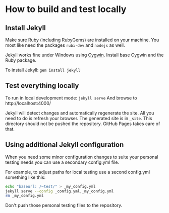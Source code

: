 # How to build and test locally #

## Install Jekyll ##

Make sure Ruby (including RubyGems) are installed on your machine. You most like need the packages `rubi-dev` and `nodejs` as well.

Jekyll works fine under Windows using [Cygwin](http://cygwin.com). Install base Cygwin and the Ruby package.

To install Jekyll: `gem install jekyll`

## Test everything locally ##

To run in local development mode:
`jekyll serve`
And browse to http://localhost:4000/

Jekyll will detect changes and automatically regenerate the site. All you need to do is refresh your browser. The generated	site is in `_site`. This directory should not be pushed the repository. GitHub Pages takes care of that.

## Using additional Jekyll configuration ##

When you need some minor configuration changes to suite your personal testing needs you can use a secondary config.yml file.

For example, to adjust paths for local testing use a second config.yml something like this:
```bash
echo "baseurl: /~test/" > _my_config.yml
jekyll serve --config _config.yml,_my_config.yml
rm _my_config.yml
```

Don't push those personal testing files to the repository.
